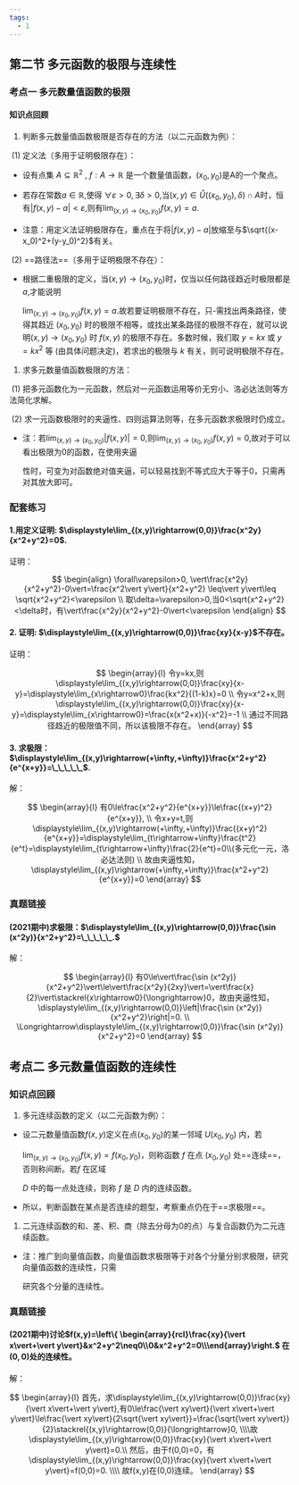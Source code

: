 ```yaml
---
tags:
  - 1
---
```

## 第二节  多元函数的极限与连续性

### 考点一  多元数量值函数的极限

#### 知识点回顾

1. 判断多元数量值函数极限是否存在的方法（以二元函数为例）：

​    (1) 定义法（多用于证明极限存在）：

- 设有点集 $A\subseteq\mathbb{R}^2$ , $f:A\rightarrow\mathbb{R}$ 是一个数量值函数，$(x_0,y_0)$是A的一个聚点。

- 若存在常数$a\in\mathbb{R}$,使得 $\forall\varepsilon>0,\exists\delta>0$,当$(x,y)\in\mathring{U}((x_0,y_0),\delta)\cap A$时，恒有$\vert f(x,y)-a\vert<\varepsilon$,则有$\displaystyle\lim_{(x,y)\rightarrow(x_0,y_0)}f(x,y)=a$.

- 注意：用定义法证明极限存在，重点在于将$\vert f(x,y)-a\vert$放缩至与$\sqrt{(x-x_0)^2+(y-y_0)^2}$有关。

​    (2) ==路径法==（多用于证明极限不存在）：

- 根据二重极限的定义，当$(x,y)\rightarrow(x_0,y_0)$时，仅当以任何路径趋近时极限都是$a$,才能说明

  $\displaystyle\lim_{(x,y)\rightarrow(x_0,y_0)}f(x,y)=a$.故若要证明极限不存在，只-需找出两条路径，使得其趋近 $(x_0,y_0)$ 时的极限不相等，或找出某条路径的极限不存在，就可以说明$(x,y)\rightarrow(x_0,y_0)$ 时 $f(x,y)$ 的极限不存在。多数时候，我们取 $y=kx$ 或 $y=kx^2$ 等 (由具体问题决定)，若求出的极限与 $k$ 有关，则可说明极限不存在。

1. 求多元数量值函数极限的方法：

​    (1) 把多元函数化为一元函数，然后对一元函数运用等价无穷小、洛必达法则等方法简化求解。

​    (2) 求一元函数极限时的夹逼性、四则运算法则等，在多元函数求极限时仍成立。

- 注：若$\displaystyle\lim_{(x,y)\rightarrow(x_0,y_0)}\vert f(x,y)\vert=0$,则$\displaystyle\lim_{(x,y)\rightarrow(x_0,y_0)}f(x,y)=0$,故对于可以看出极限为0的函数，在使用夹逼

  性时，可变为对函数绝对值夹逼，可以轻易找到不等式应大于等于0，只需再对其放大即可。

### 配套练习

#### 1.用定义证明: $\displaystyle\lim_{(x,y)\rightarrow(0,0)}\frac{x^2y}{x^2+y^2}=0$.

证明：

$$
\begin{align}
\forall\varepsilon>0, \vert\frac{x^2y}{x^2+y^2}-0\vert=\frac{x^2\vert y\vert}{x^2+y^2} \leq\vert y\vert\leq \sqrt{x^2+y^2}<\varepsilon
\\
取\delta=\varepsilon>0,当0<\sqrt{x^2+y^2}<\delta时，有\vert\frac{x^2y}{x^2+y^2}-0\vert<\varepsilon
\end{align}
$$

#### 2. 证明: $\displaystyle\lim_{(x,y)\rightarrow(0,0)}\frac{xy}{x-y}$不存在。

证明：

$$
\begin{array}{l}
令y=kx,则\displaystyle\lim_{(x,y)\rightarrow(0,0)}\frac{xy}{x-y}=\displaystyle\lim_{x\rightarrow0}\frac{kx^2}{(1-k)x}=0
\\
令y=x^2+x,则\displaystyle\lim_{(x,y)\rightarrow(0,0)}\frac{xy}{x-y}=\displaystyle\lim_{x\rightarrow0}=\frac{x(x^2+x)}{-x^2}=-1
\\
通过不同路径趋近的极限值不同，所以该极限不存在。
\end{array}
$$

#### 3. 求极限：$\displaystyle\lim_{(x,y)\rightarrow(+\infty,+\infty)}\frac{x^2+y^2}{e^{x+y}}=\_\_\_\_\_$.

解：

$$
\begin{array}{l}
有0\le\frac{x^2+y^2}{e^{x+y}}\le\frac{(x+y)^2}{e^{x+y}},
\\
令x+y=t,则\displaystyle\lim_{(x,y)\rightarrow(+\infty,+\infty)}\frac{(x+y)^2}{e^{x+y}}=\displaystyle\lim_{t\rightarrow+\infty}\frac{t^2}{e^t}=\displaystyle\lim_{t\rightarrow+\infty}\frac{2}{e^t}=0\\(多元化一元，洛必达法则)
\\
故由夹逼性知，\displaystyle\lim_{(x,y)\rightarrow(+\infty,+\infty)}\frac{x^2+y^2}{e^{x+y}}=0
\end{array}
$$

### 真题链接

#### (2021期中)求极限：$\displaystyle\lim_{(x,y)\rightarrow(0,0)}\frac{\sin (x^2y)}{x^2+y^2}=\_\_\_\_\_.$

解：

$$
\begin{array}{l}
有0\le\vert\frac{\sin (x^2y)}{x^2+y^2}\vert\le\vert\frac{x^2y}{2xy}\vert=\vert\frac{x}{2}\vert\stackrel{x\rightarrow0}{\longrightarrow}0，故由夹逼性知，\displaystyle\lim_{(x,y)\rightarrow(0,0)}\left|\frac{\sin (x^2y)}{x^2+y^2}\right|=0.
\\
\Longrightarrow\displaystyle\lim_{(x,y)\rightarrow(0,0)}\frac{\sin (x^2y)}{x^2+y^2}=0
\end{array}
$$

## 考点二  多元数量值函数的连续性

### 知识点回顾

1. 多元连续函数的定义（以二元函数为例）：

- 设二元数量值函数$f(x,y)$定义在点$(x_0,y_0)$的某一邻域 $U(x_0,y_0)$ 内，若

  $\displaystyle\lim_{(x,y)\rightarrow(x_0,y_0)}f(x,y)=f(x_0,y_0)$，则称函数 $f$ 在点 $(x_0,y_0)$ 处==连续==，否则称间断。若$f$ 在区域 

  $D$ 中的每一点处连续，则称 $f$ 是 $D$ 内的连续函数。

- 所以，判断函数在某点是否连续的题型，考察重点仍在于==求极限==。

1. 二元连续函数的和、差、积、商（除去分母为0的点）与复合函数仍为二元连续函数。

- 注：推广到向量值函数，向量值函数求极限等于对各个分量分别求极限，研究向量值函数的连续性，只需

  研究各个分量的连续性。

### 真题链接

#### (2021期中)讨论$f(x,y)=\left\{ \begin{array}{rcl}\frac{xy}{\vert x\vert+\vert y\vert}&x^2+y^2\neq0\\0&x^2+y^2=0\\\end{array}\right.$ 在$(0,0)$处的连续性。

解：

$$
\begin{array}{l}
首先，求\displaystyle\lim_{(x,y)\rightarrow(0,0)}\frac{xy}{\vert x\vert+\vert y\vert},有0\le\frac{\vert xy\vert}{\vert x\vert+\vert y\vert}\le\frac{\vert xy\vert}{2\sqrt{\vert xy\vert}}=\frac{\sqrt{\vert xy\vert}}{2}\stackrel{(x,y)\rightarrow(0,0)}{\longrightarrow}0,
\\\\故\displaystyle\lim_{(x,y)\rightarrow(0,0)}\frac{xy}{\vert x\vert+\vert y\vert}=0.\\
然后，由于f(0,0)=0，有\displaystyle\lim_{(x,y)\rightarrow(0,0)}\frac{xy}{\vert x\vert+\vert y\vert}=f(0,0)=0.
\\\\
故f(x,y)在(0,0)连续。
\end{array}
$$
